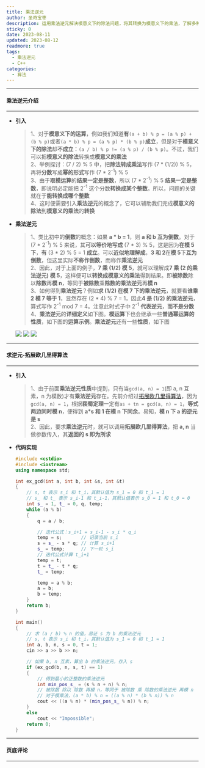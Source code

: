```yaml
---
title: 乘法逆元
author: 圣奇宝枣
description: 运用乘法逆元解决模意义下的除法问题，将其转换为模意义下的乘法，了解多种求乘法逆元的思路
sticky: 0
date: 2023-08-11
updated: 2023-08-12
readmore: true
tags:
  - 乘法逆元
  - C++
categories:
  - 算法
---
```


---

#### **乘法逆元介绍**

---

- **引入**

  > 1、对于**模意义下的运算**，例如我们知道**有**`(a + b) % p = (a % p) + (b % p)`或者`(a * b) % p = (a % p) * (b % p)`**成立**，但是对于**模意义下的除法**却**不成立**：`(a / b) % p != (a % p) / (b % p)`。不过，我们可以把**模意义的除法**转换成**模意义的乘法**  
  > 2、举例探讨：(7 / 2) % 5 中，把**除法转成乘法**写作 (7 \* (1/2)) % 5，再将**分数**写成**幂的形式**写作 (7 \* 2<sup>-1</sup>) % 5  
  > 3、由于**取模运算**的**结果一定是整数**，所以 (7 \* 2<sup>-1</sup>) % 5 **结果一定是整数**，即说明必定能把 2<sup>-1</sup> 这个分数**转换成某个整数**。所以，问题的关键就在于**能转换成哪个整数**  
  > 4、这时便需要引入**乘法逆元**的概念了，它可以辅助我们完成**模意义的除法**到**模意义的乘法**的**转换**

<!-- more -->

- **乘法逆元**

  > 1、类比初中的**倒数**的概念：如果 **a \* b = 1**，则 **a 和 b 互为倒数**。对于 (7 \* 2<sup>-1</sup>) % 5 来说，其**可以等价地写成** (7 \* 3) % 5，这是因为**在模 5 下**，**有** (3 \* 2) % 5 = 1 **成立**。可以**近似地理解成**，**3 和 2**在**模 5**下**互为倒数**，但这里实际**不称作倒数**，而称作**乘法逆元**  
  > 2、因此，对于上面的例子，**7 乘 (1/2) 模 5**，就可以理解成**7 乘 (2 的乘法逆元) 模 5**，这样便可以**转换成模意义的乘法**得到结果。即**被除数**除以**除数**再**模 n**，等同于**被除数**乘**除数的乘法逆元**再**模 n**  
  > 3、如何得到**乘法逆元**？例如**求 (1/2) 在模 7 下的乘法逆元**，就要看**谁乘 2 模 7 等于 1**，显然存在 (2 \* 4) % 7 = 1，因此**4 是 (1/2) 的乘法逆元**，算式写作 2<sup>-1</sup> mod 7 = 4。注意此时式子中 2<sup>-1</sup> **代表逆元**，**而不是分数**  
  > 4、**乘法逆元**的**详细定义**如下图。**模运算**下也会继承一些**普通幂运算的性质**，如下图的**运算示例**。**乘法逆元**还有一些**性质**，如下图

  ![](https://cdn.jsdelivr.net/gh/ShengQiBaoZao/Image/blog/算法/乘法逆元.png)
  ![](https://cdn.jsdelivr.net/gh/ShengQiBaoZao/Image/blog/算法/乘法逆元运算.png)
  ![](https://cdn.jsdelivr.net/gh/ShengQiBaoZao/Image/blog/算法/乘法逆元性质.png)

---

#### **求逆元-拓展欧几里得算法**

---

- **引入**

  > 1、由于前面**乘法逆元性质**中提到，只有当`gcd(a, n) = 1`(即 a, n 互素，n 为模数)才有**乘法逆元**存在。先前介绍过[拓展欧几里得算法](https://www.shengqibaozao.eu.org/2023/08/10/gcd%20%E5%92%8C%20lcm/)，因为`gcd(a, n) = 1`，根据**裴蜀定理**一定有`as + tn = gcd(a, n) = 1`，**等式两边同时模 n**，便得到 **a\*s 和 1 在模 n 下同余**。易知，**模 n 下 a 的逆元是 s**  
  > 2、因此，要求**乘法逆元**时，就可以调用**拓展欧几里得算法**，把 **a, n** 当做参数传入，其**返回的 s 即为所求**

- **代码实现**

  ```cpp
  #include <cstdio>
  #include <iostream>
  using namespace std;

  int ex_gcd(int a, int b, int &s, int &t)
  {
      // s, t 表示 s_i 和 t_i，其默认值为 s_1 = 0 和 t_1 = 1
      // s_ 和 t_ 表示 s_i-1 和 t_i-1，其默认值表示 s_0 = 1 和 t_0 = 0
      int s_ = 1, t_ = 0, q, temp;
      while (a % b)
      {
          q = a / b;

          // 迭代公式：s_i+1 = s_i-1 - s_i * q_i
          temp = s;       // 记录当前 s_i
          s = s_ - s * q; // 计算 s_i+1
          s_ = temp;      // 下一轮 s_i
          // 迭代公式计算 t_i+1
          temp = t;
          t = t_ - t * q;
          t_ = temp;

          temp = a % b;
          a = b;
          b = temp;
      }
      return b;
  }

  int main()
  {
      // 求 (a / b) % n 的值，易证 s 为 b 的乘法逆元
      // s, t 表示 s_i 和 t_i，其默认值为 s_1 = 0 和 t_1 = 1
      int a, b, n, s = 0, t = 1;
      cin >> a >> b >> n;

      // 如果 b, n 互素，算出 b 的乘法逆元，存入 s
      if (ex_gcd(b, n, s, t) == 1)
      {
          // 得到最小的正整数的乘法逆元
          int min_pos_s_ = (s % n + n) % n;
          // 被除数 除以 除数 再模 n，等同于 被除数 乘 除数的乘法逆元 再模 n
          // 对于模乘法，(a * b) % n = ((a % n) * (b % n)) % n
          cout << ((a % n) * (min_pos_s_ % n)) % n;
      }
      else
          cout << "Impossible";
      return 0;
  }
  ```

---

#### **页底评论**

---
